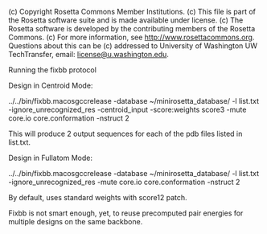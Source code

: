 (c) Copyright Rosetta Commons Member Institutions.
(c) This file is part of the Rosetta software suite and is made available under license.
(c) The Rosetta software is developed by the contributing members of the Rosetta Commons.
(c) For more information, see http://www.rosettacommons.org. Questions about this can be
(c) addressed to University of Washington UW TechTransfer, email: license@u.washington.edu.

Running the fixbb protocol

Design in Centroid Mode:

../../bin/fixbb.macosgccrelease -database ~/minirosetta_database/ -l list.txt -ignore_unrecognized_res -centroid_input -score:weights score3 -mute core.io core.conformation -nstruct 2

This will produce 2 output sequences for each of the pdb files listed in list.txt.

Design in Fullatom Mode:

../../bin/fixbb.macosgccrelease -database ~/minirosetta_database/ -l list.txt -ignore_unrecognized_res  -mute core.io core.conformation -nstruct 2

By default, uses standard weights with score12 patch.

Fixbb is not smart enough, yet, to reuse precomputed pair energies for multiple
designs on the same backbone.


